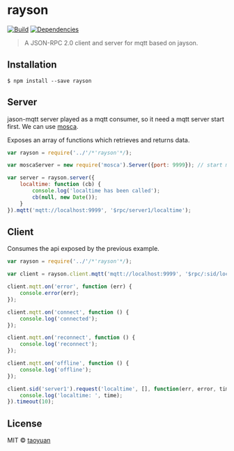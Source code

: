 # rayson

[![Build](https://circleci.com/gh/taoyuan/rayson.svg?style=shield)](https://circleci.com/gh/taoyuan/rayson)
[![Dependencies](https://david-dm.org/taoyuan/rayson.svg)](https://david-dm.org/taoyuan/rayson)

> A JSON-RPC 2.0 client and server for mqtt based on jayson. 


## Installation

```
$ npm install --save rayson
```


## Server

jason-mqtt server played as a mqtt consumer, so it need a mqtt server start first. We can use [mosca](https://github.com/mcollina/mosca).

Exposes an array of functions which retrieves and returns data.

```js
var rayson = require('../'/*'rayson'*/);

var moscaServer = new require('mosca').Server({port: 9999}); // start mosca server for test

var server = rayson.server({
	localtime: function (cb) {
		console.log('localtime has been called');
		cb(null, new Date());
	}
}).mqtt('mqtt://localhost:9999', '$rpc/server1/localtime');

```

## Client

Consumes the api exposed by the previous example.

```js
var rayson = require('../'/*'rayson'*/);

var client = rayson.client.mqtt('mqtt://localhost:9999', '$rpc/:sid/localtime');

client.mqtt.on('error', function (err) {
	console.error(err);
});

client.mqtt.on('connect', function () {
	console.log('connected');
});

client.mqtt.on('reconnect', function () {
	console.log('reconnect');
});

client.mqtt.on('offline', function () {
	console.log('offline');
});

client.sid('server1').request('localtime', [], function(err, error, time) {
	console.log('localtime: ', time);
}).timeout(10);

```

## License

MIT © [taoyuan](https://github.com/taoyuan/rayson)
